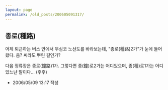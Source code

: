 ```yaml
---
layout: page
permalink: /old_posts/200605091317/
---
```


## 종로(種路)

어제 퇴근하는 버스 안에서 무심코 노선도를 바라보는데,
"종로(種路)2가"가 눈에 들어왔다.
음? 씨라도 뿌린 길인가?

다음 정류장은 종로(鐘路)1가.
그렇다면 종(鐘)로2가는 어디있으며, 종(種)로1가는 어디있느냔 말이다... (후후)





- 2006/05/09 13:17 작성